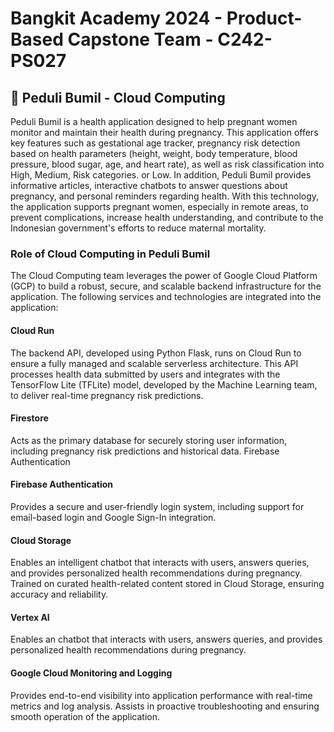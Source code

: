 # Bangkit Academy 2024 - Product-Based Capstone Team - C242-PS027

## 📖 Peduli Bumil - Cloud Computing
Peduli Bumil is a health application designed to help pregnant women monitor and maintain their health during pregnancy. This application offers key features such as gestational age tracker, pregnancy risk detection based on health parameters (height, weight, body temperature, blood pressure, blood sugar, age, and heart rate), as well as risk classification into High, Medium, Risk categories. or Low. In addition, Peduli Bumil provides informative articles, interactive chatbots to answer questions about pregnancy, and personal reminders regarding health. With this technology, the application supports pregnant women, especially in remote areas, to prevent complications, increase health understanding, and contribute to the Indonesian government's efforts to reduce maternal mortality.

### Role of Cloud Computing in Peduli Bumil
The Cloud Computing team leverages the power of Google Cloud Platform (GCP) to build a robust, secure, and scalable backend infrastructure for the application. The following services and technologies are integrated into the application:

#### Cloud Run
The backend API, developed using Python Flask, runs on Cloud Run to ensure a fully managed and scalable serverless architecture.
This API processes health data submitted by users and integrates with the TensorFlow Lite (TFLite) model, developed by the Machine Learning team, to deliver real-time pregnancy risk predictions.

#### Firestore 
Acts as the primary database for securely storing user information, including pregnancy risk predictions and historical data.
Firebase Authentication

#### Firebase Authentication
Provides a secure and user-friendly login system, including support for email-based login and Google Sign-In integration.

#### Cloud Storage
Enables an intelligent chatbot that interacts with users, answers queries, and provides personalized health recommendations during pregnancy.
Trained on curated health-related content stored in Cloud Storage, ensuring accuracy and reliability.

#### Vertex AI
Enables an chatbot that interacts with users, answers queries, and provides personalized health recommendations during pregnancy.

#### Google Cloud Monitoring and Logging
Provides end-to-end visibility into application performance with real-time metrics and log analysis.
Assists in proactive troubleshooting and ensuring smooth operation of the application.
